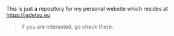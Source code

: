 This is just a repository for my personal website which resides at https://jadetsu.eu
> If you are interested, go check there.
